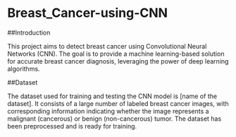 # Breast_Cancer-using-CNN
  
  
##Introduction

This project aims to detect breast cancer using Convolutional Neural Networks (CNN). The goal is to provide a machine learning-based solution for accurate breast cancer diagnosis, leveraging the power of deep learning algorithms.

##Dataset

The dataset used for training and testing the CNN model is [name of the dataset]. It consists of a large number of labeled breast cancer images, with corresponding information indicating whether the image represents a malignant (cancerous) or benign (non-cancerous) tumor. The dataset has been preprocessed and is ready for training.
